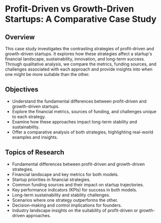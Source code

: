# Profit-Driven vs Growth-Driven Startups: A Comparative Case Study

## Overview
This case study investigates the contrasting strategies of profit-driven and growth-driven startups. It explores how these strategies affect a startup's financial landscape, sustainability, innovation, and long-term success. Through qualitative analysis, we compare the metrics, funding sources, and challenges associated with each approach and provide insights into when one might be more suitable than the other.

## Objectives
- Understand the fundamental differences between profit-driven and growth-driven startups.
- Explore the financial metrics, sources of funding, and challenges unique to each strategy.
- Examine how these approaches impact long-term stability and sustainability.
- Offer a comparative analysis of both strategies, highlighting real-world examples and insights.

## Topics of Research
- Fundamental differences between profit-driven and growth-driven strategies.
- Financial landscape and key metrics for both models.
- Startup priorities in financial strategies.
- Common funding sources and their impact on startup trajectories.
- Key performance indicators (KPIs) for success in both models.
- Long-term sustainability and stability challenges.
- Scenarios where one strategy outperforms the other.
- Decision-making and control implications for founders.
- Industry landscape insights on the suitability of profit-driven or growth-driven approaches.
